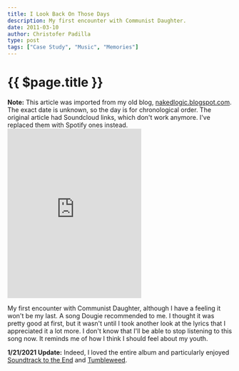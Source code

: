 ```yaml
---
title: I Look Back On Those Days
description: My first encounter with Communist Daughter.
date: 2011-03-10
author: Christofer Padilla
type: post
tags: ["Case Study", "Music", "Memories"]
---
```


# {{ $page.title }}

<div class="info"><b>Note:</b> This article was imported from my old blog, <a href="http://nakedlogic.blogspot.com/2011/03/i-look-back-on-those-days.html">nakedlogic.blogspot.com</a>. The exact date is unknown, so the day is for chronological order. The original article had Soundcloud links, which don't work anymore. I've replaced them with Spotify ones instead.</div>

<iframe src="https://open.spotify.com/embed/track/2Bt2CwpiROaIcytTj5OoCy" width="300" height="380" frameborder="0" allowtransparency="true" allow="encrypted-media"></iframe>

My first encounter with Communist Daughter, although I have a feeling it won't be my last. A song Dougie recommended to me. I thought it was pretty good at first, but it wasn't until I took another look at the lyrics that I appreciated it a lot more. I don't know that I'll be able to stop listening to this song now. It reminds me of how I think I should feel about my youth.

<div class="info"><b>1/21/2021 Update:</b> Indeed, I loved the entire album and particularly enjoyed <a href="https://open.spotify.com/track/4lmv6dldJUd7YLniafabiw?si=KvJmahAZT-iUnpFrNGGrjw">Soundtrack to the End</a> and <a href="https://open.spotify.com/track/6ujPPVZaz2od9sOWT7MkLF?si=6hDVN28dRfyqujJ1x_4EBw">Tumbleweed</a>.</div>

<TagLinks />

<Comments />
